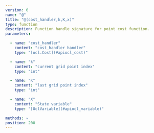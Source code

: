 ```yaml
---
version: 6
name: "@"
title: "@(cost_handler,k,K,x)"
type: function
description: Function handle signature for point cost function.
parameters:

  - name: "cost_handler"
    content: "cost_handler handler"
    type: "[ocl.Cost](#apiocl_cost)"

  - name: "k"
    content: "current grid point index"
    type: "int"

  - name: "K"
    content: "last grid point index"
    type: "int"

  - name: "X"
    content: "State variable"
    type: "[OclVariable](#apiocl_variable)"

methods: ~
position: 200
---
```

